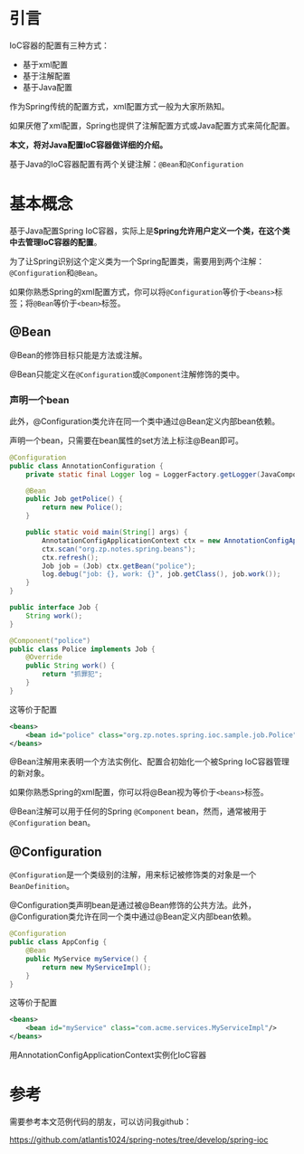 # 引言

IoC容器的配置有三种方式：

- 基于xml配置
- 基于注解配置
- 基于Java配置

作为Spring传统的配置方式，xml配置方式一般为大家所熟知。

如果厌倦了xml配置，Spring也提供了注解配置方式或Java配置方式来简化配置。

**本文，将对Java配置IoC容器做详细的介绍。**



基于Java的IoC容器配置有两个关键注解：`@Bean`和`@Configuration`

# 基本概念

基于Java配置Spring IoC容器，实际上是**Spring允许用户定义一个类，在这个类中去管理IoC容器的配置**。

为了让Spring识别这个定义类为一个Spring配置类，需要用到两个注解：`@Configuration`和`@Bean`。

如果你熟悉Spring的xml配置方式，你可以将`@Configuration`等价于`<beans>`标签；将`@Bean`等价于`<bean>`标签。



## @Bean

@Bean的修饰目标只能是方法或注解。

@Bean只能定义在`@Configuration`或`@Component`注解修饰的类中。



### 声明一个bean

此外，@Configuration类允许在同一个类中通过@Bean定义内部bean依赖。

声明一个bean，只需要在bean属性的set方法上标注@Bean即可。

```java
@Configuration
public class AnnotationConfiguration {
    private static final Logger log = LoggerFactory.getLogger(JavaComponentScan.class);

    @Bean
    public Job getPolice() {
        return new Police();
    }

    public static void main(String[] args) {
        AnnotationConfigApplicationContext ctx = new AnnotationConfigApplicationContext(AnnotationConfiguration.class);
        ctx.scan("org.zp.notes.spring.beans");
        ctx.refresh();
        Job job = (Job) ctx.getBean("police");
        log.debug("job: {}, work: {}", job.getClass(), job.work());
    }
}

public interface Job {
    String work();
}

@Component("police")
public class Police implements Job {
    @Override
    public String work() {
        return "抓罪犯";
    }
}
```

这等价于配置

```xml
<beans>
	<bean id="police" class="org.zp.notes.spring.ioc.sample.job.Police"/>
</beans>
```





@Bean注解用来表明一个方法实例化、配置合初始化一个被Spring IoC容器管理的新对象。

如果你熟悉Spring的xml配置，你可以将@Bean视为等价于`<beans>`标签。

@Bean注解可以用于任何的Spring `@Component` bean，然而，通常被用于`@Configuration` bean。



## @Configuration

`@Configuration`是一个类级别的注解，用来标记被修饰类的对象是一个`BeanDefinition`。

@Configuration类声明bean是通过被@Bean修饰的公共方法。此外，@Configuration类允许在同一个类中通过@Bean定义内部bean依赖。

```java
@Configuration
public class AppConfig {
    @Bean
    public MyService myService() {
        return new MyServiceImpl();
    }
}
```

这等价于配置

```xml
<beans>
	<bean id="myService" class="com.acme.services.MyServiceImpl"/>
</beans>
```

用AnnotationConfigApplicationContext实例化IoC容器



# 参考

需要参考本文范例代码的朋友，可以访问我github：

https://github.com/atlantis1024/spring-notes/tree/develop/spring-ioc